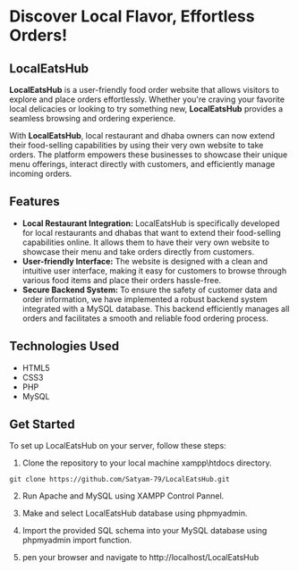 # Discover Local Flavor, Effortless Orders!

## LocalEatsHub

**LocalEatsHub** is a user-friendly food order website that allows visitors to explore and place orders effortlessly. Whether you're craving your favorite local delicacies or looking to try something new, **LocalEatsHub** provides a seamless browsing and ordering experience.

With **LocalEatsHub**, local restaurant and dhaba owners can now extend their food-selling capabilities by using their very own website to take orders. The platform empowers these businesses to showcase their unique menu offerings, interact directly with customers, and efficiently manage incoming orders.

## Features
- **Local Restaurant Integration:** LocalEatsHub is specifically developed for local restaurants and dhabas that want to extend their food-selling capabilities online. It allows them to have their very own website to showcase their menu and take orders directly from customers.
- **User-friendly Interface:** The website is designed with a clean and intuitive user interface, making it easy for customers to browse through various food items and place their orders hassle-free.
- **Secure Backend System:** To ensure the safety of customer data and order information, we have implemented a robust backend system integrated with a MySQL database. This backend efficiently manages all orders and facilitates a smooth and reliable food ordering process.

## Technologies Used
- HTML5
- CSS3
- PHP
- MySQL

## Get Started

To set up LocalEatsHub on your server, follow these steps:
1. Clone the repository to your local machine xampp\htdocs directory.
```
git clone https://github.com/Satyam-79/LocalEatsHub.git
```

2. Run Apache and MySQL using XAMPP Control Pannel.

4. Make and select LocalEatsHub database using phpmyadmin.

6. Import the provided SQL schema into your MySQL database using phpmyadmin import function.

8. pen your browser and navigate to http://localhost/LocalEatsHub 
